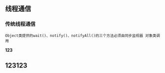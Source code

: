 

## 线程通信
### 传统线程通信
	Object类提供的wait()、notify()、notifyAll()的三个方法必须由同步监视器 对象类调用

**123**

123123
---
